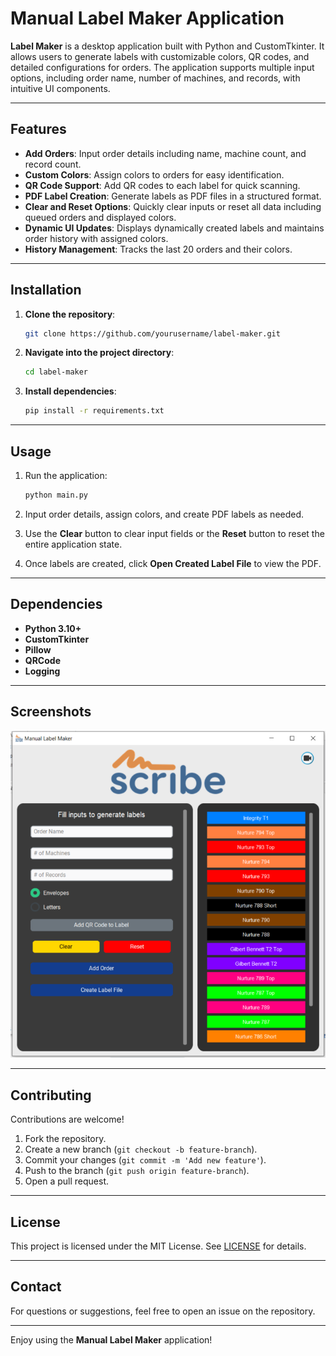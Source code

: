 
# Manual Label Maker Application

**Label Maker** is a desktop application built with Python and CustomTkinter. It allows users to generate labels with customizable colors, QR codes, and detailed configurations for orders. The application supports multiple input options, including order name, number of machines, and records, with intuitive UI components.

---

## Features

- **Add Orders**: Input order details including name, machine count, and record count.
- **Custom Colors**: Assign colors to orders for easy identification.
- **QR Code Support**: Add QR codes to each label for quick scanning.
- **PDF Label Creation**: Generate labels as PDF files in a structured format.
- **Clear and Reset Options**: Quickly clear inputs or reset all data including queued orders and displayed colors.
- **Dynamic UI Updates**: Displays dynamically created labels and maintains order history with assigned colors.
- **History Management**: Tracks the last 20 orders and their colors.

---

## Installation

1. **Clone the repository**:
   ```bash
   git clone https://github.com/yourusername/label-maker.git
   ```

2. **Navigate into the project directory**:
   ```bash
   cd label-maker
   ```

3. **Install dependencies**:
   ```bash
   pip install -r requirements.txt
   ```

---

## Usage

1. Run the application:
   ```bash
   python main.py
   ```

2. Input order details, assign colors, and create PDF labels as needed.

3. Use the **Clear** button to clear input fields or the **Reset** button to reset the entire application state.

4. Once labels are created, click **Open Created Label File** to view the PDF.

---

## Dependencies

- **Python 3.10+**
- **CustomTkinter**
- **Pillow**
- **QRCode**
- **Logging**

---

## Screenshots

![Main Screen](screenshots/main_screen.png)

---

## Contributing

Contributions are welcome!

1. Fork the repository.
2. Create a new branch (`git checkout -b feature-branch`).
3. Commit your changes (`git commit -m 'Add new feature'`).
4. Push to the branch (`git push origin feature-branch`).
5. Open a pull request.

---

## License

This project is licensed under the MIT License. See [LICENSE](LICENSE) for details.

---

## Contact

For questions or suggestions, feel free to open an issue on the repository.

---

Enjoy using the **Manual Label Maker** application!
